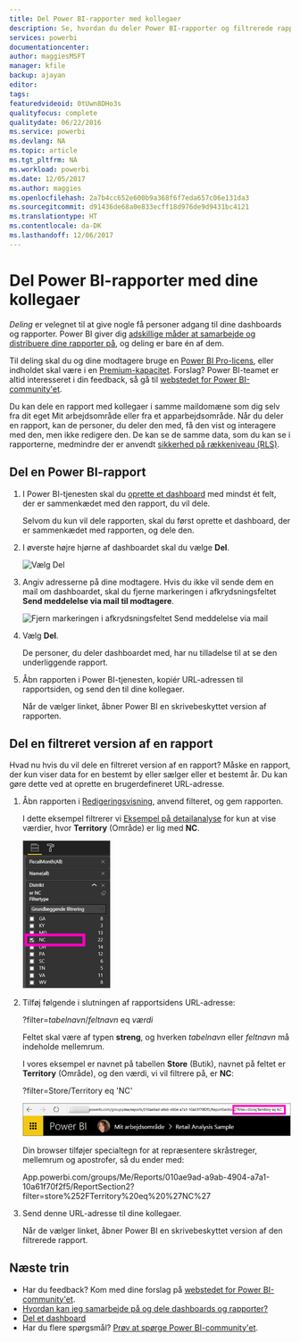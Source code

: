 ```yaml
---
title: Del Power BI-rapporter med kollegaer
description: Se, hvordan du deler Power BI-rapporter og filtrerede rapporter med kollegaer i din organisation.
services: powerbi
documentationcenter: 
author: maggiesMSFT
manager: kfile
backup: ajayan
editor: 
tags: 
featuredvideoid: 0tUwn8DHo3s
qualityfocus: complete
qualitydate: 06/22/2016
ms.service: powerbi
ms.devlang: NA
ms.topic: article
ms.tgt_pltfrm: NA
ms.workload: powerbi
ms.date: 12/05/2017
ms.author: maggies
ms.openlocfilehash: 2a7b4cc652e600b9a368f6f7eda657c06e131da3
ms.sourcegitcommit: d91436de68a0e833ecff18d976de9d9431bc4121
ms.translationtype: HT
ms.contentlocale: da-DK
ms.lasthandoff: 12/06/2017
---
```

# <a name="share-power-bi-reports-with-your-coworkers"></a>Del Power BI-rapporter med dine kollegaer
*Deling* er velegnet til at give nogle få personer adgang til dine dashboards og rapporter. Power BI giver dig [adskillige måder at samarbejde og distribuere dine rapporter på](service-how-to-collaborate-distribute-dashboards-reports.md), og deling er bare én af dem.

Til deling skal du og dine modtagere bruge en [Power BI Pro-licens](service-free-vs-pro.md), eller indholdet skal være i en [Premium-kapacitet](service-premium.md). Forslag? Power BI-teamet er altid interesseret i din feedback, så gå til [webstedet for Power BI-community'et](https://community.powerbi.com/).

Du kan dele en rapport med kollegaer i samme maildomæne som dig selv fra dit eget Mit arbejdsområde eller fra et apparbejdsområde. Når du deler en rapport, kan de personer, du deler den med, få den vist og interagere med den, men ikke redigere den. De kan se de samme data, som du kan se i rapporterne, medmindre der er anvendt [sikkerhed på rækkeniveau (RLS)](service-admin-rls.md). 

## <a name="share-a-power-bi-report"></a>Del en Power BI-rapport
1. I Power BI-tjenesten skal du [oprette et dashboard](service-dashboard-create.md) med mindst ét felt, der er sammenkædet med den rapport, du vil dele. 
   
    Selvom du kun vil dele rapporten, skal du først oprette et dashboard, der er sammenkædet med rapporten, og dele den. 

1. I øverste højre hjørne af dashboardet skal du vælge **Del**.

     ![Vælg Del](media/service-share-reports/power-bi-share-upper-right.png)
  
2. Angiv adresserne på dine modtagere. Hvis du ikke vil sende dem en mail om dashboardet, skal du fjerne markeringen i afkrydsningsfeltet **Send meddelelse via mail til modtagere**.

     ![Fjern markeringen i afkrydsningsfeltet Send meddelelse via mail](media/service-share-reports/power-bi-share-dont-send-mail.png)

4. Vælg **Del**.

      De personer, du deler dashboardet med, har nu tilladelse til at se den underliggende rapport. 

1. Åbn rapporten i Power BI-tjenesten, kopiér URL-adressen til rapportsiden, og send den til dine kollegaer. 
   
    Når de vælger linket, åbner Power BI en skrivebeskyttet version af rapporten.

## <a name="share-a-filtered-version-of-a-report"></a>Del en filtreret version af en rapport
Hvad nu hvis du vil dele en filtreret version af en rapport? Måske en rapport, der kun viser data for en bestemt by eller sælger eller et bestemt år. Du kan gøre dette ved at oprette en brugerdefineret URL-adresse.

1. Åbn rapporten i [Redigeringsvisning](service-reading-view-and-editing-view.md), anvend filteret, og gem rapporten.
   
   I dette eksempel filtrerer vi [Eksempel på detailanalyse](sample-tutorial-connect-to-the-samples.md) for kun at vise værdier, hvor **Territory** (Område) er lig med **NC**.
   
   ![Ruden Rapportfilter](media/service-share-reports/power-bi-filter-report2.png)
2. Tilføj følgende i slutningen af rapportsidens URL-adresse:
   
   ?filter=*tabelnavn*/*feltnavn* eq *værdi*
   
    Feltet skal være af typen **streng**, og hverken *tabelnavn* eller *feltnavn* må indeholde mellemrum.
   
   I vores eksempel er navnet på tabellen **Store** (Butik), navnet på feltet er **Territory** (Område), og den værdi, vi vil filtrere på, er **NC**:
   
    ?filter=Store/Territory eq 'NC'
   
   ![URL-adresse til filtreret rapport](media/service-share-reports/power-bi-filter-url3.png)
   
   Din browser tilføjer specialtegn for at repræsentere skråstreger, mellemrum og apostrofer, så du ender med:
   
   App.powerbi.com/groups/Me/Reports/010ae9ad-a9ab-4904-a7a1-10a61f70f2f5/ReportSection2?filter=store%252FTerritory%20eq%20%27NC%27

3. Send denne URL-adresse til dine kollegaer. 
   
   Når de vælger linket, åbner Power BI en skrivebeskyttet version af den filtrerede rapport.

## <a name="next-steps"></a>Næste trin
* Har du feedback? Kom med dine forslag på [webstedet for Power BI-community'et](https://community.powerbi.com/).
* [Hvordan kan jeg samarbejde på og dele dashboards og rapporter?](service-how-to-collaborate-distribute-dashboards-reports.md)
* [Del et dashboard](service-share-dashboards.md)
* Har du flere spørgsmål? [Prøv at spørge Power BI-community'et](http://community.powerbi.com/).

